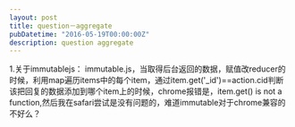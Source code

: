 ```yaml
---
layout: post
title: question－aggregate
pubDatetime: "2016-05-19T00:00:00Z"
description: question aggregate
---
```


1.关于immutablejs：
immutable.js，当取得后台返回的数据，赋值改reducer的时候，利用map遍历items中的每个item，通过item.get('\_id')==action.cid判断该把回复的数据添加到哪个item上的时候，chrome报错是，item.get() is not a function,然后我在safari尝试是没有问题的，难道immutable对于chrome兼容的不好么？
